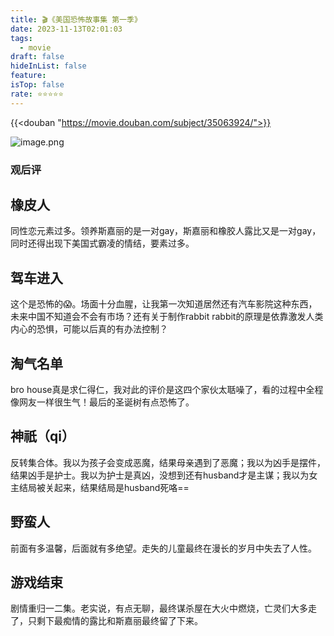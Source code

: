 ```yaml
---
title: 🎬《美国恐怖故事集 第一季》
date: 2023-11-13T02:01:03
tags:
  - movie
draft: false
hideInList: false
feature: 
isTop: false
rate: ⭐️⭐️⭐️⭐️⭐️
---
```


{{<douban "https://movie.douban.com/subject/35063924/">}}

![image.png](https://bestkxt.oss-cn-guangzhou.aliyuncs.com/img/202311120205454.png)

### 观后评
## 橡皮人
同性恋元素过多。领养斯嘉丽的是一对gay，斯嘉丽和橡胶人露比又是一对gay，同时还得出现下美国式霸凌的情结，要素过多。
## 驾车进入
这个是恐怖的😱。场面十分血腥，让我第一次知道居然还有汽车影院这种东西，未来中国不知道会不会有市场？还有关于制作rabbit rabbit的原理是依靠激发人类内心的恐惧，可能以后真的有办法控制？
## 淘气名单
bro house真是求仁得仁，我对此的评价是这四个家伙太聒噪了，看的过程中全程像网友一样很生气！最后的圣诞树有点恐怖了。
## 神祇（qi）
反转集合体。我以为孩子会变成恶魔，结果母亲遇到了恶魔；我以为凶手是摆件，结果凶手是护士。我以为护士是真凶，没想到还有husband才是主谋；我以为女主结局被关起来，结果结局是husband死咯==

## 野蛮人
前面有多温馨，后面就有多绝望。走失的儿童最终在漫长的岁月中失去了人性。
## 游戏结束
剧情重归一二集。老实说，有点无聊，最终谋杀屋在大火中燃烧，亡灵们大多走了，只剩下最痴情的露比和斯嘉丽最终留了下来。






<!--more-->


